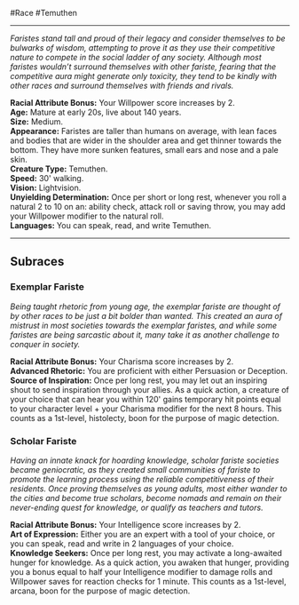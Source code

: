 #Race #Temuthen
- - -
_Faristes stand tall and proud of their legacy and consider themselves to be bulwarks of wisdom, attempting to prove it as they use their competitive nature to compete in the social ladder of any society. Although most faristes wouldn’t surround themselves with other fariste, fearing that the competitive aura might generate only toxicity, they tend to be kindly with other races and surround themselves with friends and rivals._
 
**Racial Attribute Bonus:** Your Willpower score increases by 2.  
**Age:** Mature at early 20s, live about 140 years.  
**Size:** Medium.  
**Appearance:** Faristes are taller than humans on average, with lean faces and bodies that are wider in the shoulder area and get thinner towards the bottom. They have more sunken features, small ears and nose and a pale skin.  
**Creature Type:** Temuthen.  
**Speed:** 30' walking.  
**Vision:** Lightvision.  
**Unyielding Determination:** Once per short or long rest, whenever you roll a natural 2 to 10 on an: ability check, attack roll or saving throw, you may add your Willpower modifier to the natural roll.  
**Languages:** You can speak, read, and write Temuthen.
 - - -
## Subraces
### Exemplar Fariste
 
_Being taught rhetoric from young age, the exemplar fariste are thought of by other races to be just a bit bolder than wanted. This created an aura of mistrust in most societies towards the exemplar faristes, and while some faristes are being sarcastic about it, many take it as another challenge to conquer in society._
 
**Racial Attribute Bonus:** Your Charisma score increases by 2.  
**Advanced Rhetoric:** You are proficient with either Persuasion or Deception.  
**Source of Inspiration:** Once per long rest, you may let out an inspiring shout to send inspiration through your allies. As a quick action, a creature of your choice that can hear you within 120' gains temporary hit points equal to your character level + your Charisma modifier for the next 8 hours. This counts as a 1st-level, histolecty, boon for the purpose of magic detection.
 
### Scholar Fariste
 
_Having an innate knack for hoarding knowledge, scholar fariste societies became geniocratic, as they created small communities of fariste to promote the learning process using the reliable competitiveness of their residents. Once proving themselves as young adults, most either wander to the cities and become true scholars, become nomads and remain on their never-ending quest for knowledge, or qualify as teachers and tutors._
 
**Racial Attribute Bonus:** Your Intelligence score increases by 2.  
**Art of Expression:** Either you are an expert with a tool of your choice, or you can speak, read and write in 2 languages of your choice.  
**Knowledge Seekers:** Once per long rest, you may activate a long-awaited hunger for knowledge. As a quick action, you awaken that hunger, providing you a bonus equal to half your Intelligence modifier to damage rolls and Willpower saves for reaction checks for 1 minute. This counts as a 1st-level, arcana, boon for the purpose of magic detection.